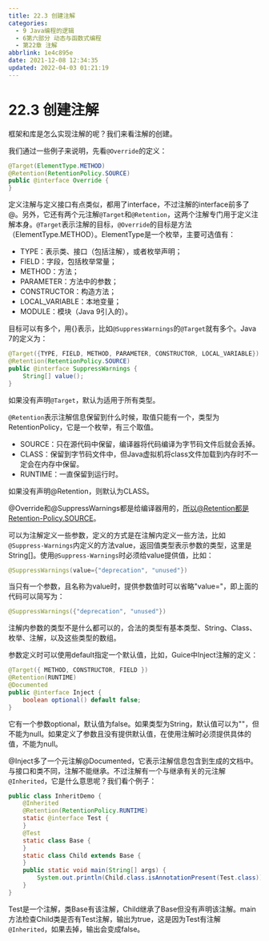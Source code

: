 ```yaml
---
title: 22.3 创建注解
categories: 
  - 9 Java编程的逻辑
  - 6第六部分 动态与函数式编程
  - 第22章 注解
abbrlink: 1e4c895e
date: 2021-12-08 12:34:35
updated: 2022-04-03 01:21:19
---
```

# 22.3 创建注解
框架和库是怎么实现注解的呢？我们来看注解的创建。

我们通过一些例子来说明，先看`@Override`的定义：

```java
@Target(ElementType.METHOD)
@Retention(RetentionPolicy.SOURCE)
public @interface Override {
}
```

定义注解与定义接口有点类似，都用了interface，不过注解的interface前多了@。另外，它还有两个元注解`@Target`和`@Retention`，这两个注解专门用于定义注解本身。`@Target`表示注解的目标，`@Override`的目标是方法（ElementType.METHOD）。ElementType是一个枚举，主要可选值有：
- TYPE：表示类、接口（包括注解），或者枚举声明；
- FIELD：字段，包括枚举常量；
- METHOD：方法；
- PARAMETER：方法中的参数；
- CONSTRUCTOR：构造方法；
- LOCAL_VARIABLE：本地变量；
- MODULE：模块（Java 9引入的）。

目标可以有多个，用{}表示，比如`@SuppressWarnings`的`@Target`就有多个。Java 7的定义为：

```java
@Target({TYPE, FIELD, METHOD, PARAMETER, CONSTRUCTOR, LOCAL_VARIABLE})
@Retention(RetentionPolicy.SOURCE)
public @interface SuppressWarnings {
    String[] value();
}
```

如果没有声明`@Target`，默认为适用于所有类型。

`@Retention`表示注解信息保留到什么时候，取值只能有一个，类型为RetentionPolicy，它是一个枚举，有三个取值。
- SOURCE：只在源代码中保留，编译器将代码编译为字节码文件后就会丢掉。
- CLASS：保留到字节码文件中，但Java虚拟机将class文件加载到内存时不一定会在内存中保留。
- RUNTIME：一直保留到运行时。

如果没有声明@Retention，则默认为CLASS。

@Override和@SuppressWarnings都是给编译器用的，所以@Retention都是Retention-Policy.SOURCE。

可以为注解定义一些参数，定义的方式是在注解内定义一些方法，比如`@Suppress-Warnings`内定义的方法value，返回值类型表示参数的类型，这里是String[]。使用`@Suppress-Warnings`时必须给value提供值，比如：

```java
@SuppressWarnings(value={"deprecation", "unused"})
```

当只有一个参数，且名称为value时，提供参数值时可以省略"value="，即上面的代码可以简写为：

```java
@SuppressWarnings({"deprecation", "unused"})
```

注解内参数的类型不是什么都可以的，合法的类型有基本类型、String、Class、枚举、注解，以及这些类型的数组。

参数定义时可以使用default指定一个默认值，比如，Guice中Inject注解的定义：

```java
@Target({ METHOD, CONSTRUCTOR, FIELD })
@Retention(RUNTIME)
@Documented
public @interface Inject {
    boolean optional() default false;
}
```

它有一个参数optional，默认值为false。如果类型为String，默认值可以为""，但不能为null。如果定义了参数且没有提供默认值，在使用注解时必须提供具体的值，不能为null。

@Inject多了一个元注解@Documented，它表示注解信息包含到生成的文档中。
与接口和类不同，注解不能继承。不过注解有一个与继承有关的元注解`@Inherited`，它是什么意思呢？我们看个例子：

```java
public class InheritDemo {
    @Inherited
    @Retention(RetentionPolicy.RUNTIME)
    static @interface Test {
    }
    @Test
    static class Base {
    }
    static class Child extends Base {
    }
    public static void main(String[] args) {
        System.out.println(Child.class.isAnnotationPresent(Test.class));
    }
}
```

Test是一个注解，类Base有该注解，Child继承了Base但没有声明该注解。main方法检查Child类是否有Test注解，输出为true，这是因为Test有注解`@Inherited`，如果去掉，输出会变成false。
